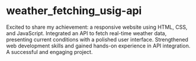 # weather_fetching_usig-api
Excited to share my achievement: a responsive website using HTML, CSS, and JavaScript. Integrated an API to fetch real-time weather data, presenting current conditions with a polished user interface. Strengthened web development skills and gained hands-on experience in API integration. A successful and engaging project.
